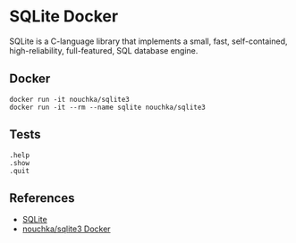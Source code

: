 # SQLite Docker

SQLite is a C-language library that implements a small, fast, self-contained, high-reliability, full-featured, SQL database engine.

## Docker
```
docker run -it nouchka/sqlite3
docker run -it --rm --name sqlite nouchka/sqlite3
```

## Tests
```
.help
.show
.quit
```

## References
- [SQLite](https://www.sqlite.org/)
- [nouchka/sqlite3 Docker](https://hub.docker.com/r/nouchka/sqlite3)
